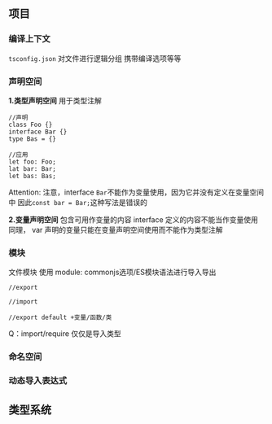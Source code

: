 ## 项目
### 编译上下文 
`tsconfig.json`
对文件进行逻辑分组 携带编译选项等等
### 声明空间
**1.类型声明空间**
用于类型注解
```
//声明
class Foo {}
interface Bar {}
type Bas = {}

//应用
let foo: Foo;
lat bar: Bar;
let bas: Bas;

```
Attention:
注意，interface `Bar`不能作为变量使用，因为它并没有定义在变量空间中
因此`const bar = Bar;`这种写法是错误的

**2.变量声明空间**
包含可用作变量的内容
 interface 定义的内容不能当作变量使用
 同理， var 声明的变量只能在变量声明空间使用而不能作为类型注解
### 模块
文件模块
使用 module: commonjs选项/ES模块语法进行导入导出
```
//export

//import

//export default +变量/函数/类
```
Q：import/require 仅仅是导入类型
### 命名空间

### 动态导入表达式
                                 
## 类型系统